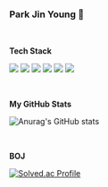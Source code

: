 ### Park Jin Young 👋

<!--
**jiny798/jiny798** is a ✨ _special_ ✨ repository because its `README.md` (this file) appears on your GitHub profile.

Here are some ideas to get you started:

- 🔭 I’m currently working on ...
- 🌱 I’m currently learning ...
- 👯 I’m looking to collaborate on ...
- 🤔 I’m looking for help with ...
- 💬 Ask me about ...
- 📫 How to reach me: ...
- 😄 Pronouns: ...
- ⚡ Fun fact: ...
-->
<br/>

**Tech Stack**

 <img src="https://img.shields.io/badge/java-%23007396.svg?&style=for-the-badge&logo=java&logoColor=white" /> <img src="https://img.shields.io/badge/mysql-%234479A1.svg?&style=for-the-badge&logo=mysql&logoColor=white" /> <img src="https://img.shields.io/badge/spring boot-%236DB33F.svg?&style=for-the-badge&logo=springboot&logoColor=white" /> <img src="https://img.shields.io/badge/jpa-%23F7DF1E.svg?&style=for-the-badge&logo=jpa&logoColor=white" /> <img src="https://img.shields.io/badge/jenkins-%D24939.svg?&style=for-the-badge&logo=jenkins&logoColor=white" /> <img src="https://img.shields.io/badge/docker-%232496ED.svg?&style=for-the-badge&logo=docker&logoColor=white" />

<br/>

**My GitHub Stats**

![Anurag's GitHub stats](https://github-readme-stats-zeta-henna-95.vercel.app/api?username=jiny798&show_icons=true?username=jiny798&count_private=true)

<br/>

**BOJ**

[![Solved.ac Profile](http://mazassumnida.wtf/api/v2/generate_badge?boj=young0415)](https://solved.ac/young0415/)
